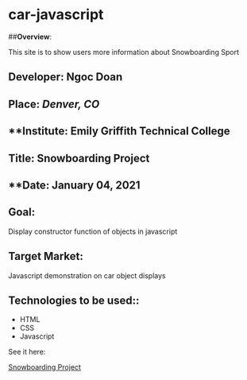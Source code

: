 # car-javascript

##**Overview**:
<br>

This site is to show users more information about Snowboarding Sport 

## **Developer**: Ngoc Doan
## **Place:** *Denver, CO*
## **Institute: Emily Griffith Technical College
## **Title**: Snowboarding Project 
## **Date: January 04, 2021

## **Goal**:
Display constructor function of objects in javascript 

## **Target Market**: 
Javascript demonstration on car object displays 

## **Technologies to be used:**:
* HTML
* CSS
* Javascript 



See it here: 

[Snowboarding Project ](https://ndoan24.github.io/car-javascript)
